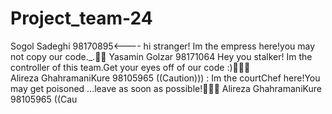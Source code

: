 # Project_team-24
Sogol Sadeghi 98170895<---- hi stranger! Im the empress here!you may not copy our code._.👸🏻
Yasamin Golzar 98171064 Hey you stalker! Im the controller of this team.Get your eyes off of our code :)👩🏻‍💻                                          
Alireza GhahramaniKure 98105965 ((Caution))) : Im the courtChef here!You may get poisoned ...leave as soon as possible!👨🏻‍🍳
Alireza GhahramaniKure 98105965 ((Cau
